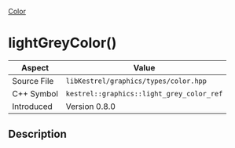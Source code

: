 [Color](index)
# lightGreyColor()
| Aspect | Value |
| --- | --- |
| Source File | `libKestrel/graphics/types/color.hpp` |
| C++ Symbol | `kestrel::graphics::light_grey_color_ref` |
| Introduced | Version 0.8.0 |
## Description

